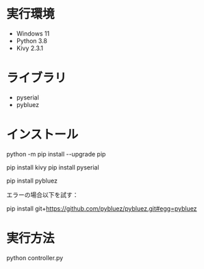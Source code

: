# 実行環境
- Windows 11
- Python 3.8
- Kivy 2.3.1

# ライブラリ
- pyserial
- pybluez

# インストール
python -m pip install --upgrade pip

pip install kivy
pip install pyserial

pip install pybluez

エラーの場合以下を試す：

pip install git+https://github.com/pybluez/pybluez.git#egg=pybluez

# 実行方法
python controller.py